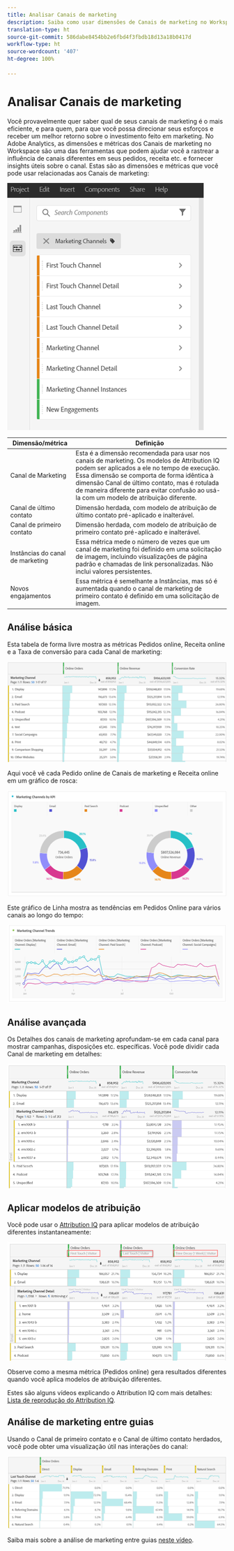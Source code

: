```yaml
---
title: Analisar Canais de marketing
description: Saiba como usar dimensões de Canais de marketing no Workspace.
translation-type: ht
source-git-commit: 586dabe8454bb2e6fbd4f3fbdb18d13a18b0417d
workflow-type: ht
source-wordcount: '407'
ht-degree: 100%

---
```



# Analisar Canais de marketing

Você provavelmente quer saber qual de seus canais de marketing é o mais eficiente, e para quem, para que você possa direcionar seus esforços e receber um melhor retorno sobre o investimento feito em marketing. No Adobe Analytics, as dimensões e métricas dos Canais de marketing no Workspace são uma das ferramentas que podem ajudar você a rastrear a influência de canais diferentes em seus pedidos, receita etc. e fornecer insights úteis sobre o canal. Estas são as dimensões e métricas que você pode usar relacionadas aos Canais de marketing:

![](assets/mc-dims.png)

| Dimensão/métrica | Definição |
|---|---|
| Canal de Marketing | Esta é a dimensão recomendada para usar nos canais de marketing. Os modelos de Attribution IQ podem ser aplicados a ele no tempo de execução. Essa dimensão se comporta de forma idêntica à dimensão Canal de último contato, mas é rotulada de maneira diferente para evitar confusão ao usá-la com um modelo de atribuição diferente. |
| Canal de último contato | Dimensão herdada, com modelo de atribuição de último contato pré-aplicado e inalterável. |
| Canal de primeiro contato | Dimensão herdada, com modelo de atribuição de primeiro contato pré-aplicado e inalterável. |
| Instâncias do canal de marketing | Essa métrica mede o número de vezes que um canal de marketing foi definido em uma solicitação de imagem, incluindo visualizações de página padrão e chamadas de link personalizadas. Não inclui valores persistentes. |
| Novos engajamentos | Essa métrica é semelhante a Instâncias, mas só é aumentada quando o canal de marketing de primeiro contato é definido em uma solicitação de imagem. |

## Análise básica

Esta tabela de forma livre mostra as métricas Pedidos online, Receita online e a Taxa de conversão para cada Canal de marketing:

![](assets/mc-viz1.png)

Aqui você vê cada Pedido online de Canais de marketing e Receita online em um gráfico de rosca:

![](assets/mc-viz2.png)

Este gráfico de Linha mostra as tendências em Pedidos Online para vários canais ao longo do tempo:

![](assets/mc-viz3.png)

## Análise avançada

Os Detalhes dos canais de marketing aprofundam-se em cada canal para mostrar campanhas, disposições etc. específicas. Você pode dividir cada Canal de marketing em detalhes:

![](assets/mc-viz4.png)

## Aplicar modelos de atribuição

Você pode usar o [Attribution IQ](https://docs.adobe.com/content/help/pt-BR/analytics/analyze/analysis-workspace/panels/attribution.html) para aplicar modelos de atribuição diferentes instantaneamente:

![](assets/mc-viz5.png)

Observe como a mesma métrica (Pedidos online) gera resultados diferentes quando você aplica modelos de atribuição diferentes.

Estes são alguns vídeos explicando o Attribution IQ com mais detalhes: [Lista de reprodução do Attribution IQ](https://www.youtube.com/playlist?list=PL2tCx83mn7GuDzYEZ8jQlaScruZr3tBTR).

## Análise de marketing entre guias

Usando o Canal de primeiro contato e o Canal de último contato herdados, você pode obter uma visualização útil nas interações do canal:

![](assets/mc-viz6.png)

Saiba mais sobre a análise de marketing entre guias [neste vídeo](https://www.youtube.com/watch?v=M3EOdONa-3E).
